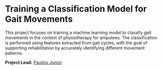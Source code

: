 # Training a Classification Model for Gait Movements

This project focuses on training a machine learning model to classify gait movements in the context of physiotherapy for amputees. The classification is performed using features extracted from gait cycles, with the goal of supporting rehabilitation by accurately identifying different movement patterns.

**Project Lead:** [Paulino Junior](https://www.linkedin.com/in/paulino-junior-3b609420b/)
